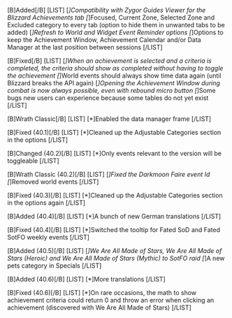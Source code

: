 [B]Added[/B]
[LIST]
[*]Compatibility with Zygor Guides Viewer for the Blizzard Achievements tab
[*]Focused, Current Zone, Selected Zone and Excluded category to every tab (option to hide them in unwanted tabs to be added)
[*]Refresh to World and Widget Event Reminder options
[*]Options to keep the Achievement Window, Achievement Calendar and/or Data Manager at the last position between sessions
[/LIST]

[B]Fixed[/B]
[LIST]
[*]When an achievement is selected and a criteria is completed, the criteria should show as completed without having to toggle the achievement
[*]World events should always show time data again (until Blizzard breaks the API again)
[*]Opening the Achievement Window during combat is now always possible, even with rebound micro button
[*]Some bugs new users can experience because some tables do not yet exist
[/LIST]

[B]Wrath Classic[/B]
[LIST]
[*]Enabled the data manager frame
[/LIST]

[B]Fixed (40.1)[/B]
[LIST]
[*]Cleaned up the Adjustable Categories section in the options
[/LIST]

[B]Changed (40.2)[/B]
[LIST]
[*]Only events relevant to the version will be toggleable
[/LIST]

[B]Wrath Classic (40.2)[/B]
[LIST]
[*]Fixed the Darkmoon Faire event Id
[*]Removed world events
[/LIST]

[B]Fixed (40.3)[/B]
[LIST]
[*]Cleaned up the Adjustable Categories section in the options again
[/LIST]

[B]Added (40.4)[/B]
[LIST]
[*]A bunch of new German translations
[/LIST]

[B]Fixed (40.4)[/B]
[LIST]
[*]Switched the tooltip for Fated SoD and Fated SotFO weekly events
[/LIST]

[B]Added (40.5)[/B]
[LIST]
[*]We Are All Made of Stars, We Are All Made of Stars (Heroic) and We Are All Made of Stars (Mythic) to SotFO raid
[*]A new pets category in Specials
[/LIST]

[B]Added (40.6)[/B]
[LIST]
[*]More translations
[/LIST]

[B]Fixed (40.6)[/B]
[LIST]
[*]On rare occasions, the math to show achievement criteria could return 0 and throw an error when clicking an achievement (discovered with We Are All Made of Stars)
[/LIST]
